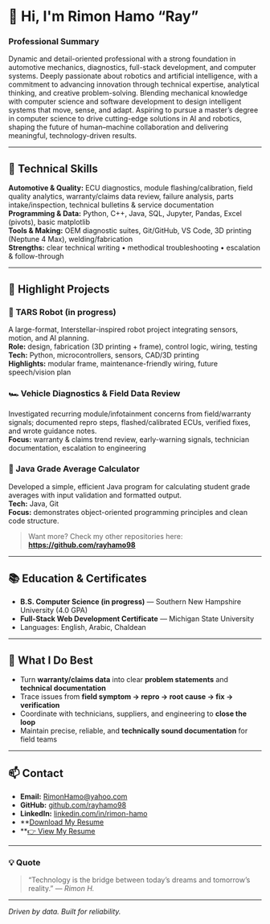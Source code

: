 # 👋 Hi, I'm Rimon Hamo “Ray” 

### Professional Summary
Dynamic and detail-oriented professional with a strong foundation in automotive mechanics, diagnostics, full-stack development, and computer systems. Deeply passionate about robotics and artificial intelligence, with a commitment to advancing innovation through technical expertise, analytical thinking, and creative problem-solving. Blending mechanical knowledge with computer science and software development to design intelligent systems that move, sense, and adapt. Aspiring to pursue a master’s degree in computer science to drive cutting-edge solutions in AI and robotics, shaping the future of human–machine collaboration and delivering meaningful, technology-driven results.


---

## 🔧 Technical Skills

**Automotive & Quality:** ECU diagnostics, module flashing/calibration, field quality analytics, warranty/claims data review, failure analysis, parts intake/inspection, technical bulletins & service documentation  
**Programming & Data:** Python, C++, Java, SQL, Jupyter, Pandas, Excel (pivots), basic matplotlib  
**Tools & Making:** OEM diagnostic suites, Git/GitHub, VS Code, 3D printing (Neptune 4 Max), welding/fabrication  
**Strengths:** clear technical writing • methodical troubleshooting • escalation & follow-through

---

## 🚀 Highlight Projects

### 🤖 TARS Robot (in progress)
A large-format, Interstellar-inspired robot project integrating sensors, motion, and AI planning.  
**Role:** design, fabrication (3D printing + frame), control logic, wiring, testing  
**Tech:** Python, microcontrollers, sensors, CAD/3D printing  
**Highlights:** modular frame, maintenance-friendly wiring, future speech/vision plan

### 🏎️ Vehicle Diagnostics & Field Data Review
Investigated recurring module/infotainment concerns from field/warranty signals; documented repro steps, flashed/calibrated ECUs, verified fixes, and wrote guidance notes.  
**Focus:** warranty & claims trend review, early-warning signals, technician documentation, escalation to engineering

### 🧮 Java Grade Average Calculator
Developed a simple, efficient Java program for calculating student grade averages with input validation and formatted output.  
**Tech:** Java, Git  
**Focus:** demonstrates object-oriented programming principles and clean code structure.

> Want more? Check my other repositories here: **https://github.com/rayhamo98**

---

## 📚 Education & Certificates
- **B.S. Computer Science (in progress)** — Southern New Hampshire University (4.0 GPA)  
- **Full-Stack Web Development Certificate** — Michigan State University  
- Languages: English, Arabic, Chaldean

---

## 🧭 What I Do Best
- Turn **warranty/claims data** into clear **problem statements** and **technical documentation**  
- Trace issues from **field symptom → repro → root cause → fix → verification**  
- Coordinate with technicians, suppliers, and engineering to **close the loop**  
- Maintain precise, reliable, and **technically sound documentation** for field teams

---

## 📫 Contact
- **Email:** RimonHamo@yahoo.com  
- **GitHub:** [github.com/rayhamo98](https://github.com/rayhamo98)  
- **LinkedIn:** [linkedin.com/in/rimon-hamo](https://www.linkedin.com/in/rimon-hamo)
- **[Download My Resume](/Rimon's-Resume.pdf)
- **[👉 View My Resume](Rimon's-Resume.pdf)
---
### 💡 Quote
> “Technology is the bridge between today’s dreams and tomorrow’s reality.” — *Rimon H.*

---

*Driven by data. Built for reliability.*
